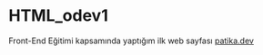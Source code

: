 # HTML_odev1
Front-End Eğitimi kapsamında yaptığım ilk web sayfası
[patika.dev](https://www.patika.dev/)
